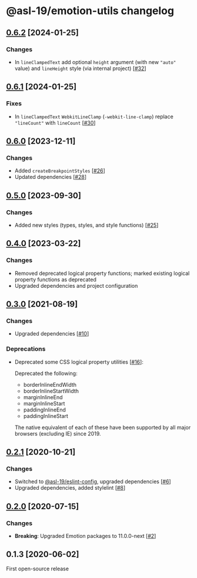 # @asl-19/emotion-utils changelog

## [0.6.2](https://github.com/ASL-19/emotion-utils/pulls?q=is%3Aclosed+milestone%3A0.6.2+is%3Apr) [2024-01-25]

### Changes

- In `lineClampedText` add optional `height` argument (with new `"auto"` value) and `lineHeight` style (via internal project) [[#32](https://github.com/ASL-19/emotion-utils/pull/32)]

## [0.6.1](https://github.com/ASL-19/emotion-utils/pulls?q=is%3Aclosed+milestone%3A0.6.1+is%3Apr) [2024-01-25]

### Fixes

- In `lineClampedText` `WebkitLineClamp` (`-webkit-line-clamp`) replace `"lineCount"` with `lineCount` [[#30](https://github.com/ASL-19/emotion-utils/pull/30)]

## [0.6.0](https://github.com/ASL-19/emotion-utils/pulls?q=is%3Aclosed+milestone%3A0.6.0+is%3Apr) [2023-12-11]

### Changes

- Added `createBreakpointStyles` [[#26](https://github.com/ASL-19/emotion-utils/pull/26)]
- Updated dependencies [[#28](https://github.com/ASL-19/emotion-utils/pull/28)]

## [0.5.0](https://github.com/ASL-19/emotion-utils/pulls?q=is%3Aclosed+milestone%3A0.5.0+is%3Apr) [2023-09-30]

### Changes

- Added new styles (types, styles, and style functions) [[#25](https://github.com/ASL-19/emotion-utils/pull/25)]

## [0.4.0](https://github.com/ASL-19/emotion-utils/pulls?q=is%3Aclosed+milestone%3A0.4.0+is%3Apr) [2023-03-22]

### Changes

- Removed deprecated logical property functions; marked existing logical property functions as deprecated
- Upgraded dependencies and project configuration

## [0.3.0](https://github.com/ASL-19/emotion-utils/pulls?q=is%3Aclosed+milestone%3A0.3.0+is%3Apr) [2021-08-19]

### Changes

- Upgraded dependencies [[#10](https://github.com/ASL-19/emotion-utils/pull/10)]

### Deprecations

- Deprecated some CSS logical property utilities [[#16](https://github.com/ASL-19/emotion-utils/pull/16)]:

  Deprecated the following:

  - borderInlineEndWidth
  - borderInlineStartWidth
  - marginInlineEnd
  - marginInlineStart
  - paddingInlineEnd
  - paddingInlineStart

  The native equivalent of each of these have been supported by all major browsers (excluding IE) since 2019.

## [0.2.1](https://github.com/ASL-19/emotion-utils/pulls?q=is%3Aclosed+milestone%3A0.2.1+is%3Apr) [2020-10-21]

### Changes

- Switched to [@asl-19/eslint-config](https://github.com/ASL-19/eslint-config), upgraded dependencies [[#6](https://github.com/ASL-19/emotion-utils/pull/6)]
- Upgraded dependencies, added stylelint [[#8](https://github.com/ASL-19/emotion-utils/pull/8)]

## [0.2.0](https://github.com/ASL-19/emotion-utils/pulls?q=is%3Aclosed+milestone%3A0.2.0+is%3Apr) [2020-07-15]

### Changes

- **Breaking**: Upgraded Emotion packages to 11.0.0-next [[#2](https://github.com/ASL-19/emotion-utils/pull/2)]

## 0.1.3 [2020-06-02]

First open-source release
